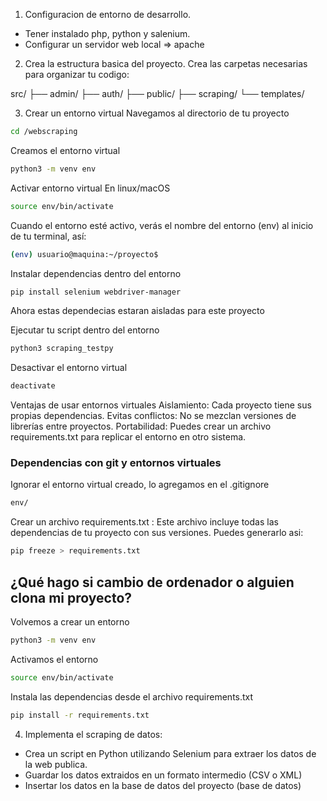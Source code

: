 1. Configuracion de entorno de desarrollo.
- Tener instalado php, python y salenium.
- Configurar un servidor web local => apache

2. Crea la estructura basica del proyecto.
Crea las carpetas necesarias para organizar tu codigo:

src/
├── admin/
├── auth/
├── public/
├── scraping/
└── templates/

3. Crear un entorno virtual
Navegamos al directorio de tu proyecto

```bash
cd /webscraping
```

Creamos el entorno virtual
```bash
python3 -m venv env
```

Activar entorno virtual En linux/macOS
```bash
source env/bin/activate
```

Cuando el entorno esté activo, verás el nombre del entorno (env) al inicio de tu terminal, así:

```bash
(env) usuario@maquina:~/proyecto$
```

Instalar dependencias dentro del entorno

```bash
pip install selenium webdriver-manager
```
Ahora estas dependecias estaran aisladas para este proyecto

Ejecutar tu script dentro del entorno
```bash
python3 scraping_testpy
```

Desactivar el entorno virtual
```bash
deactivate
```

Ventajas de usar entornos virtuales
Aislamiento: Cada proyecto tiene sus propias dependencias.
Evitas conflictos: No se mezclan versiones de librerías entre proyectos.
Portabilidad: Puedes crear un archivo requirements.txt para replicar el entorno en otro sistema.

### Dependencias con git y entornos virtuales
Ignorar el entorno virtual creado, lo agregamos en el .gitignore
```bash
env/
```

Crear un archivo requirements.txt : Este archivo incluye todas las dependencias de tu proyecto con sus versiones. Puedes generarlo asi:
```bash
pip freeze > requirements.txt
```

## ¿Qué hago si cambio de ordenador o alguien clona mi proyecto?
Volvemos a crear un entorno
```bash
python3 -m venv env
```

Activamos el entorno
```bash
source env/bin/activate
```

Instala las dependencias desde el archivo requirements.txt
```bash
pip install -r requirements.txt
```


4. Implementa el scraping de datos:
- Crea un script en Python utilizando Selenium para extraer los datos de la web publica.
- Guardar los datos extraidos en un formato intermedio (CSV o XML)
- Insertar los datos en la base de datos del proyecto (base de datos)
